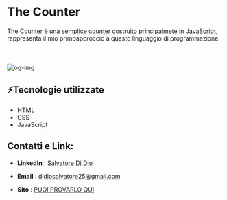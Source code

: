 # The Counter
The Counter è una semplice counter costruito principalmete in JavaScript, 
rappresenta il mio primoapproccio a questo linguaggio di programmazione.
<br><br><br><br>
![og-img](https://github.com/Salvo-25/Counter-S2I/assets/161960023/778a34c4-1e9c-4752-a62a-708615ad113c)

## ⚡Tecnologie utilizzate
* HTML
* CSS
* JavaScript
## Contatti e Link:

- **LinkedIn**  : [Salvatore Di Dio](https://www.linkedin.com/in/salvatore-di-dio-/)

- **Email**  : didiosalvatore25@gmail.com
- **Sito** : [PUOI PROVARLO QUI](https://count-everything.netlify.app/)


